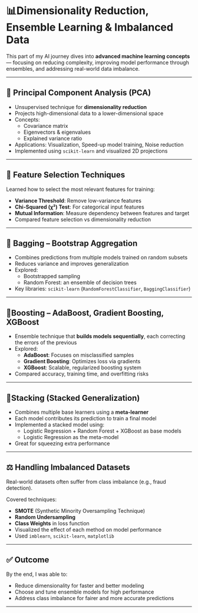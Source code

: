 # 📊Dimensionality Reduction, Ensemble Learning & Imbalanced Data

This part of my AI journey dives into **advanced machine learning concepts** — focusing on reducing complexity, improving model performance through ensembles, and addressing real-world data imbalance.

---

## 🔻 Principal Component Analysis (PCA)

- Unsupervised technique for **dimensionality reduction**
- Projects high-dimensional data to a lower-dimensional space
- Concepts:
  - Covariance matrix
  - Eigenvectors & eigenvalues
  - Explained variance ratio
- Applications: Visualization, Speed-up model training, Noise reduction
- Implemented using `scikit-learn` and visualized 2D projections

---

## 🎯 Feature Selection Techniques

Learned how to select the most relevant features for training:

- **Variance Threshold**: Remove low-variance features
- **Chi-Squared (χ²) Test**: For categorical input features
- **Mutual Information**: Measure dependency between features and target
- Compared feature selection vs dimensionality reduction

---

## 🧺 Bagging – Bootstrap Aggregation

- Combines predictions from multiple models trained on random subsets
- Reduces variance and improves generalization
- Explored:
  - Bootstrapped sampling
  - Random Forest: an ensemble of decision trees
- Key libraries: `scikit-learn` (`RandomForestClassifier`, `BaggingClassifier`)

---

## 🚀Boosting – AdaBoost, Gradient Boosting, XGBoost

- Ensemble technique that **builds models sequentially**, each correcting the errors of the previous
- Explored:
  - **AdaBoost**: Focuses on misclassified samples
  - **Gradient Boosting**: Optimizes loss via gradients
  - **XGBoost**: Scalable, regularized boosting system
- Compared accuracy, training time, and overfitting risks

---

## 🧠Stacking (Stacked Generalization)

- Combines multiple base learners using a **meta-learner**
- Each model contributes its prediction to train a final model
- Implemented a stacked model using:
  - Logistic Regression + Random Forest + XGBoost as base models
  - Logistic Regression as the meta-model
- Great for squeezing extra performance

---

## ⚖️ Handling Imbalanced Datasets

Real-world datasets often suffer from class imbalance (e.g., fraud detection).

Covered techniques:
- **SMOTE** (Synthetic Minority Oversampling Technique)
- **Random Undersampling**
- **Class Weights** in loss function
- Visualized the effect of each method on model performance
- Used `imblearn`, `scikit-learn`, `matplotlib`

---

## ✅ Outcome

By the end, I was able to:
- Reduce dimensionality for faster and better modeling
- Choose and tune ensemble models for high performance
- Address class imbalance for fairer and more accurate predictions

---
